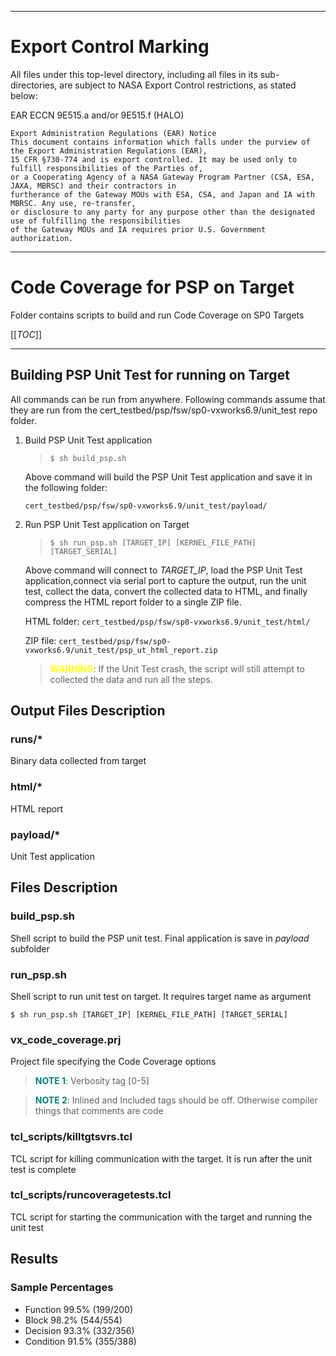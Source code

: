 *********************************************************************************************************
# Export Control Marking
 
All files under this top-level directory, including all files in its sub-directories, are subject to
NASA Export Control restrictions, as stated below:
 
EAR ECCN 9E515.a and/or 9E515.f (HALO)
 
    Export Administration Regulations (EAR) Notice
    This document contains information which falls under the purview of the Export Administration Regulations (EAR),
    15 CFR §730-774 and is export controlled. It may be used only to fulfill responsibilities of the Parties of,
    or a Cooperating Agency of a NASA Gateway Program Partner (CSA, ESA, JAXA, MBRSC) and their contractors in
    furtherance of the Gateway MOUs with ESA, CSA, and Japan and IA with MBRSC. Any use, re-transfer,
    or disclosure to any party for any purpose other than the designated use of fulfilling the responsibilities
    of the Gateway MOUs and IA requires prior U.S. Government authorization.
**********************************************************************************************************

# Code Coverage for PSP on Target

Folder contains scripts to build and run Code Coverage on SP0 Targets

[[_TOC_]]

___

## Building PSP Unit Test for running on Target

All commands can be run from anywhere. Following commands assume that they are run from the cert_testbed/psp/fsw/sp0-vxworks6.9/unit_test repo folder.

1. Build PSP Unit Test application

   > ```$ sh build_psp.sh```

   Above command will build the PSP Unit Test application and save it in the following folder:

   ```cert_testbed/psp/fsw/sp0-vxworks6.9/unit_test/payload/```

2. Run PSP Unit Test application on Target

   > ```$ sh run_psp.sh [TARGET_IP] [KERNEL_FILE_PATH] [TARGET_SERIAL]```

   Above command will connect to _TARGET_IP_, load the PSP Unit Test application,connect via serial port to capture the output, run the unit test, collect the data, convert the collected data to HTML, and finally compress the HTML report folder to a single ZIP file.

   HTML folder: ```cert_testbed/psp/fsw/sp0-vxworks6.9/unit_test/html/```

   ZIP file: ```cert_testbed/psp/fsw/sp0-vxworks6.9/unit_test/psp_ut_html_report.zip```

   > <span style="color:yellow">**WARNING**</span>: If the Unit Test crash, the script will still attempt to collected the data and run all the steps.

## Output Files Description

### runs/*

Binary data collected from target

### html/*

HTML report

### payload/*

Unit Test application

## Files Description

### build_psp.sh

Shell script to build the PSP unit test. Final application is save in _payload_ subfolder

### run_psp.sh

Shell script to run unit test on target. It requires target name as argument

```$ sh run_psp.sh [TARGET_IP] [KERNEL_FILE_PATH] [TARGET_SERIAL]```

### vx_code_coverage.prj

Project file specifying the Code Coverage options

> <span style="color:teal">**NOTE 1**</span>: Verbosity tag [0-5]

> <span style="color:teal">**NOTE 2**</span>: Inlined and Included tags should be off. Otherwise compiler things that comments are code

### tcl_scripts/killtgtsvrs.tcl

TCL script for killing communication with the target. It is run after the unit test is complete

### tcl_scripts/runcoveragetests.tcl

TCL script for starting the communication with the target and running the unit test

## Results

### Sample Percentages

- Function 99.5% (199/200)
- Block 98.2% (544/554)
- Decision 93.3% (332/356)
- Condition 91.5% (355/388)
